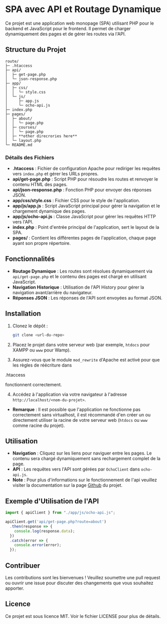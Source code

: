# SPA avec API et Routage Dynamique

Ce projet est une application web monopage (SPA) utilisant PHP pour le backend et JavaScript pour le frontend. Il permet de charger dynamiquement des pages et de gérer les routes via l'API.

## Structure du Projet

```
route/
├─ .htaccess
├─ api/
│  ├─ get-page.php
│  └─ json-response.php
├─ app/
│  ├─ css/
│  │  └─ style.css
│  └─ js/
│     ├─ app.js
│     └─ ocho-api.js
├─ index.php
├─ pages/
│  ├─ about/
│  │  └─ page.php
│  ├─ courses/
│  │  └─ page.php
│  ├─ **other direcrories here**
│  └─ layout.php
└─ README.md
```

### Détails des Fichiers

- **.htaccess** : Fichier de configuration Apache pour rediriger les requêtes vers `index.php` et gérer les URLs propres.
- **api/get-page.php** : Script PHP pour résoudre les routes et renvoyer le contenu HTML des pages.
- **api/json-response.php** : Fonction PHP pour envoyer des réponses JSON.
- **app/css/style.css** : Fichier CSS pour le style de l'application.
- **app/js/app.js** : Script JavaScript principal pour gérer la navigation et le chargement dynamique des pages.
- **app/js/ocho-api.js** : Classe JavaScript pour gérer les requêtes HTTP vers l'API.
- **index.php** : Point d'entrée principal de l'application, sert le layout de la SPA.
- **pages/** : Contient les différentes pages de l'application, chaque page ayant son propre répertoire.

## Fonctionnalités

- **Routage Dynamique** : Les routes sont résolues dynamiquement via `api/get-page.php` et le contenu des pages est chargé en utilisant JavaScript.
- **Navigation Historique** : Utilisation de l'API History pour gérer la navigation avant/arrière du navigateur.
- **Réponses JSON** : Les réponses de l'API sont envoyées au format JSON.

## Installation

1. Clonez le dépôt :
    ```sh
    git clone <url-du-repo>
    ```

2. Placez le projet dans votre serveur web (par exemple, `htdocs` pour XAMPP ou `www` pour Wamp).

3. Assurez-vous que le module `mod_rewrite` d'Apache est activé pour que les règles de réécriture dans 

.htaccess

 fonctionnent correctement.

4. Accédez à l'application via votre navigateur à l'adresse `http://localhost/<nom-du-projet>`.

- **Remarque** : Il est possible que l'application ne fonctionne pas correctement sans virtualhost, il est récommandé d'en créer un ou directement utiliser la racine de votre serveur web (`htdocs` ou `www` comme racine du projet). 

## Utilisation

- **Navigation** : Cliquez sur les liens pour naviguer entre les pages. Le contenu sera chargé dynamiquement sans rechargement complet de la page.
- **API** : Les requêtes vers l'API sont gérées par `OchoClient` dans `ocho-api.js`.
- **Note** : Pour plus d'informations sur le fonctionnement de l'api veuillez visiter la documentation sur la page [Github](https://github.com/OchoKOM/xhr) du projet.

## Exemple d'Utilisation de l'API

```js
import { apiClient } from "./app/js/ocho-api.js";

apiClient.get('api/get-page.php?route=about')
  .then(response => {
    console.log(response.data);
  })
  .catch(error => {
    console.error(error);
  });
```

## Contribuer

Les contributions sont les bienvenues ! Veuillez soumettre une pull request ou ouvrir une issue pour discuter des changements que vous souhaitez apporter.

## Licence

Ce projet est sous licence MIT. Voir le fichier LICENSE pour plus de détails.